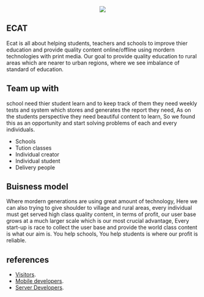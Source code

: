 <p align="center"><img src="https://res.cloudinary.com/dpccmon9r/image/upload/v1594349944/cat_es9n9e.png" /></p>

##  ECAT

Ecat is all about helping students, teachers and schools to improve thier education and provide quality content online/offline using mordern technologies with print media.
Our goal to provide quality education to rural areas which are nearer to urban regions, where we see imbalance of standard of education.

## Team up with

school need thier student learn and to keep track of them they need weekly tests and system which stores and generates the report they need, As on the students perspective they need beautiful content to learn, So we found this as an opportunity and start solving problems of each and every individuals. 

  - Schools
  - Tution classes
  - Individual creator
  - Individual student
  - Delivery people

## Buisness model

Where mordern generations are using great amount of technology, Here we can also trying to give shoulder to village and rural areas, every individual must get served high class quality content, in terms of profit, our user base grows at a much larger scale which is our most crucial advantage, Every start-up is race to collect the user base and provide the world class content is what our aim is. You help schools, You help students is where our profit is reliable.

## references

  - [Visitors](https://github.com/shyam1s15/ECAT).
  - [Mobile developers](https://github.com/shyam1s15/ECAT/tree/mobile_code_base).
  - [Server Developers](https://github.com/shyam1s15/ECAT/tree/server_code_base).
